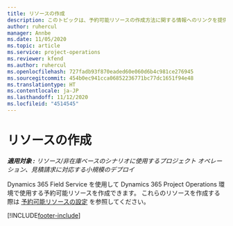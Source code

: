 ```yaml
---
title: リソースの作成
description: このトピックは、予約可能リソースの作成方法に関する情報へのリンクを提供します。
author: ruhercul
manager: Annbe
ms.date: 11/05/2020
ms.topic: article
ms.service: project-operations
ms.reviewer: kfend
ms.author: ruhercul
ms.openlocfilehash: 727fadb93f870eaded60e060d6b4c981ce276945
ms.sourcegitcommit: 454b0ec941cca06852236771bc77dc1651f94e48
ms.translationtype: HT
ms.contentlocale: ja-JP
ms.lasthandoff: 11/12/2020
ms.locfileid: "4514545"
---
```

# <a name="create-resources"></a>リソースの作成

_**適用対象 :** リソース/非在庫ベースのシナリオに使用するプロジェクト オペレーション、見積請求に対応する小規模のデプロイ_

Dynamics 365 Field Service を使用して Dynamics 365 Project Operations 環境で使用する予約可能リソースを作成できます。 これらのリソースを作成する際は [予約可能リソースの設定](https://docs.microsoft.com/dynamics365/field-service/set-up-bookable-resources) を参照してください。


[!INCLUDE[footer-include](../includes/footer-banner.md)]